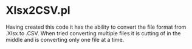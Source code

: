 # Xlsx2CSV.pl
Having created this code it has the ability to convert the file format from .Xlsx to .CSV.
When tried converting multiple files it is cutting of in the middle and is converting only one file at a time.
